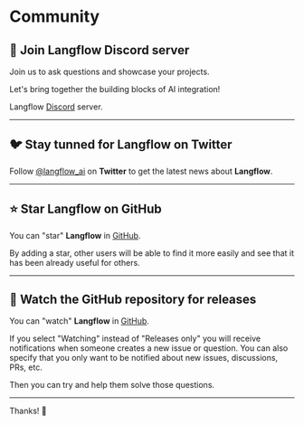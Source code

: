 # Community

## 🤖 Join **Langflow** Discord server

 Join us to ask questions and showcase your projects.

 Let's bring together the building blocks of AI integration!

 Langflow [Discord](https://discord.gg/EqksyE2EX9) server.

---

## 🐦 Stay tunned for **Langflow** on Twitter

Follow [@langflow_ai](https://twitter.com/langflow_ai) on **Twitter** to get the latest news about **Langflow**.

---
## ⭐️ Star **Langflow** on GitHub

You can "star" **Langflow** in [GitHub](https://github.com/prashudev/langflow).

By adding a star, other users will be able to find it more easily and see that it has been already useful for others.

---

## 👀 Watch the GitHub repository for releases

You can "watch" **Langflow** in [GitHub](https://github.com/prashudev/langflow).


If you select "Watching" instead of "Releases only" you will receive notifications when someone creates a new issue or question. You can also specify that you only want to be notified about new issues, discussions, PRs, etc.


Then you can try and help them solve those questions.

---

Thanks! 🚀